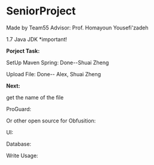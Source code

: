 # SeniorProject
Made by Team55 Advisor: Prof. Homayoun Yousefi'zadeh

1.7 Java JDK *important!

 **Porject Task:**

 SetUp Maven Spring: Done--Shuai Zheng

Upload File: Done-- Alex, Shuai Zheng

**Next:**

get the name of the file


 ProGuard:

 Or other open source for Obfusition:

 UI:

 Database:

 Write Usage:


